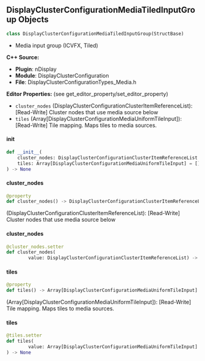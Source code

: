 ## DisplayClusterConfigurationMediaTiledInputGroup Objects

```python
class DisplayClusterConfigurationMediaTiledInputGroup(StructBase)
```

* Media input group (ICVFX, Tiled)

**C++ Source:**

- **Plugin**: nDisplay
- **Module**: DisplayClusterConfiguration
- **File**: DisplayClusterConfigurationTypes_Media.h

**Editor Properties:** (see get_editor_property/set_editor_property)

- ``cluster_nodes`` (DisplayClusterConfigurationClusterItemReferenceList):  [Read-Write] Cluster nodes that use media source below
- ``tiles`` (Array[DisplayClusterConfigurationMediaUniformTileInput]):  [Read-Write] Tile mapping. Maps tiles to media sources.

<a id="unreal.DisplayClusterConfigurationMediaTiledInputGroup.__init__"></a>

#### __init__

```python
def __init__(
    cluster_nodes: DisplayClusterConfigurationClusterItemReferenceList = [[]],
    tiles: Array[DisplayClusterConfigurationMediaUniformTileInput] = []
) -> None
```

<a id="unreal.DisplayClusterConfigurationMediaTiledInputGroup.cluster_nodes"></a>

#### cluster_nodes

```python
@property
def cluster_nodes() -> DisplayClusterConfigurationClusterItemReferenceList
```

(DisplayClusterConfigurationClusterItemReferenceList):  [Read-Write] Cluster nodes that use media source below

<a id="unreal.DisplayClusterConfigurationMediaTiledInputGroup.cluster_nodes"></a>

#### cluster_nodes

```python
@cluster_nodes.setter
def cluster_nodes(
        value: DisplayClusterConfigurationClusterItemReferenceList) -> None
```

<a id="unreal.DisplayClusterConfigurationMediaTiledInputGroup.tiles"></a>

#### tiles

```python
@property
def tiles() -> Array[DisplayClusterConfigurationMediaUniformTileInput]
```

(Array[DisplayClusterConfigurationMediaUniformTileInput]):  [Read-Write] Tile mapping. Maps tiles to media sources.

<a id="unreal.DisplayClusterConfigurationMediaTiledInputGroup.tiles"></a>

#### tiles

```python
@tiles.setter
def tiles(
        value: Array[DisplayClusterConfigurationMediaUniformTileInput]
) -> None
```

<a id="unreal.DisplayClusterConfigurationMediaUniformTileInput"></a>